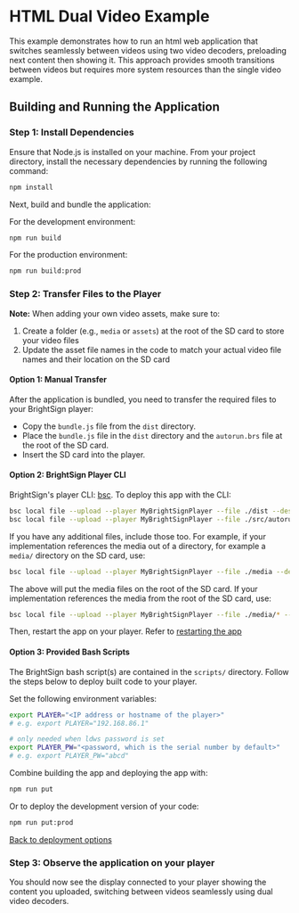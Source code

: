# HTML Dual Video Example

This example demonstrates how to run an html web application that switches seamlessly between videos using two video decoders, preloading next content then showing it. This approach provides smooth transitions between videos but requires more system resources than the single video example.

## Building and Running the Application

### Step 1: Install Dependencies
Ensure that Node.js is installed on your machine. From your project directory, install the necessary dependencies by running the following command:

```bash
npm install
```

Next, build and bundle the application:

For the development environment:
```bash
npm run build
```

For the production environment:
```bash
npm run build:prod
```

### Step 2: Transfer Files to the Player

**Note:** When adding your own video assets, make sure to:
1. Create a folder (e.g., `media` or `assets`) at the root of the SD card to store your video files
2. Update the asset file names in the code to match your actual video file names and their location on the SD card

#### Option 1: Manual Transfer
After the application is bundled, you need to transfer the required files to your BrightSign player:
- Copy the `bundle.js` file from the `dist` directory.
- Place the `bundle.js` file in the `dist` directory and the `autorun.brs` file at the root of the SD card.
- Insert the SD card into the player.

#### Option 2: BrightSign Player CLI

BrightSign's player CLI: [bsc](https://www.npmjs.com/package/@brightsign/bsc). 
To deploy this app with the CLI:
```sh
bsc local file --upload --player MyBrightSignPlayer --file ./dist --destination sd/  --verbose
bsc local file --upload --player MyBrightSignPlayer --file ./src/autorun.brs --destination sd/autorun.brs  --verbose
```

If you have any additional files, include those too. For example, if your implementation references the media out of a directory, for example a `media/` directory on the SD card, use:
```sh
bsc local file --upload --player MyBrightSignPlayer --file ./media --destination sd/  --verbose
```

The above will put the media files on the root of the SD card. If your implementation references the media from the root of the SD card, use:
```sh
bsc local file --upload --player MyBrightSignPlayer --file ./media/* --destination sd/  --verbose
```

Then, restart the app on your player. Refer to [restarting the app](#restarting-the-app-on-the-player)

#### Option 3: Provided Bash Scripts

The BrightSign bash script(s) are contained in the `scripts/` directory. Follow the steps below to deploy built code to your player. 

Set the following environment variables:
```sh
export PLAYER="<IP address or hostname of the player>"
# e.g. export PLAYER="192.168.86.1"

# only needed when ldws password is set
export PLAYER_PW="<password, which is the serial number by default>"
# e.g. export PLAYER_PW="abcd"
```

Combine building the app and deploying the app with:
```sh
npm run put
```

Or to deploy the development version of your code:
```sh
npm run put:prod
```

[Back to deployment options](#step-2-transfer-files-to-the-player)

### Step 3: Observe the application on your player

You should now see the display connected to your player showing the content you uploaded, switching between videos seamlessly using dual video decoders.